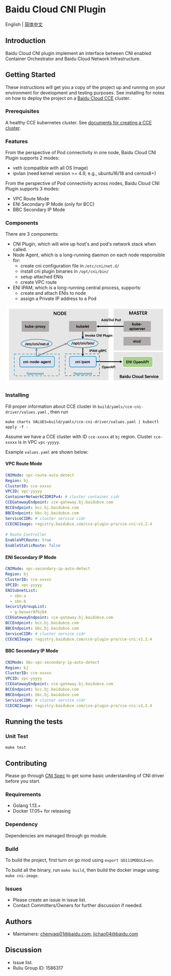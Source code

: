 # Baidu Cloud CNI Plugin

English | [简体中文](./README-zh_CN.md)

## Introduction

Baidu Cloud CNI plugin implement an interface between CNI enabled Container
Orchestrator and Baidu Cloud Network Infrastructure.

## Getting Started

These instructions will get you a copy of the project up and running on your environment for development and testing purposes. See installing for notes on how to deploy the project on a [Baidu Cloud CCE](https://cloud.baidu.com/product/cce.html) cluster.

### Prerequisites

A healthy CCE kubernetes cluster. See [documents for creating a CCE cluster](https://cloud.baidu.com/doc/CCE/s/zjxpoqohb).


### Features

From the perspective of Pod connectivity in one node, Baidu Cloud CNI Plugin supports 2 modes:
- veth (compatible with all OS Image)
- ipvlan (need kernel version >= 4.9, e.g., ubuntu16/18 and centos8+)

From the perspective of Pod connectivity across nodes, Baidu Cloud CNI Plugin supports 3 modes:
- VPC Route Mode
- ENI Secondary IP Mode (only for BCC)
- BBC Secondary IP Mode

### Components

There are 3 components:

- CNI Plugin, which will wire up host's and pod's network stack when called.
- Node Agent, which is a long-running daemon on each node responsible for:
  - create cni configuration file in `/etc/cni/net.d/`
  - install cni plugin binaries in `/opt/cni/bin/`
  - setup attached ENIs
  - create VPC route
- ENI IPAM, which is a long-running central process, supports:
  - create and attach ENIs to node
  - assign a Private IP address to a Pod

<img src="./docs/images/cni-components.png" />

### Installing


Fill proper information about CCE cluster in `build/yamls/cce-cni-driver/values.yaml` , then run

```
make charts VALUES=build/yamls/cce-cni-driver/values.yaml | kubectl apply -f -
```

Assume we have a CCE cluster with ID `cce-xxxxx` at `bj` region.
Cluster `cce-xxxxx` is in VPC `vpc-yyyyy`.


Example `values.yaml` are shown below:

#### VPC Route Mode

```yaml
CNIMode: vpc-route-auto-detect
Region: bj
ClusterID: cce-xxxxx
VPCID: vpc-yyyyy
ContainerNetworkCIDRIPv4: # cluster container cidr
CCEGatewayEndpoint: cce-gateway.bj.baidubce.com
BCCEndpoint: bcc.bj.baidubce.com
BBCEndpoint: bbc.bj.baidubce.com
ServiceCIDR: # cluster service cidr
CCECNIImage: registry.baidubce.com/cce-plugin-pro/cce-cni:v1.2.4

# Route Controller
EnableVPCRoute: true
EnableStaticRoute: false
```

#### ENI Secondary IP Mode

```yaml
CNIMode: vpc-secondary-ip-auto-detect
Region: bj
ClusterID: cce-xxxxx
VPCID: vpc-yyyyy
ENISubnetList:
  - sbn-a
  - sbn-b
SecurityGroupList:
  - g-bwswsr8fbjb4
CCEGatewayEndpoint: cce-gateway.bj.baidubce.com
BCCEndpoint: bcc.bj.baidubce.com
BBCEndpoint: bbc.bj.baidubce.com
ServiceCIDR: # cluster service cidr
CCECNIImage: registry.baidubce.com/cce-plugin-pro/cce-cni:v1.2.4
```

#### BBC Secondary IP Mode

```yaml
CNIMode: bbc-vpc-secondary-ip-auto-detect
Region: bj
ClusterID: cce-xxxxx
VPCID: vpc-yyyyy
CCEGatewayEndpoint: cce-gateway.bj.baidubce.com
BCCEndpoint: bcc.bj.baidubce.com
BBCEndpoint: bbc.bj.baidubce.com
ServiceCIDR: # cluster service cidr
CCECNIImage: registry.baidubce.com/cce-plugin-pro/cce-cni:v1.2.4
```

## Running the tests

### Unit Test

```
make test
```

## Contributing

Please go through [CNI Spec](https://github.com/containernetworking/cni/blob/master/SPEC.md) to get some basic understanding of CNI driver before you start.

### Requirements
* Golang 1.13.+
* Docker 17.05+ for releasing

### Dependency
Dependencies are managed through go module.

### Build
To build the project, first turn on go mod using `export GO111MODULE=on`.

To build all the binary, run `make build`, then build the docker image using: `make cni-image`.

### Issues

* Please create an issue in issue list.
* Contact Committers/Owners for further discussion if needed.

## Authors

* Maintainers: chenyaqi01@baidu.com, jichao04@baidu.com

## Discussion

* Issue list.
* Ruliu Group ID: 1586317

